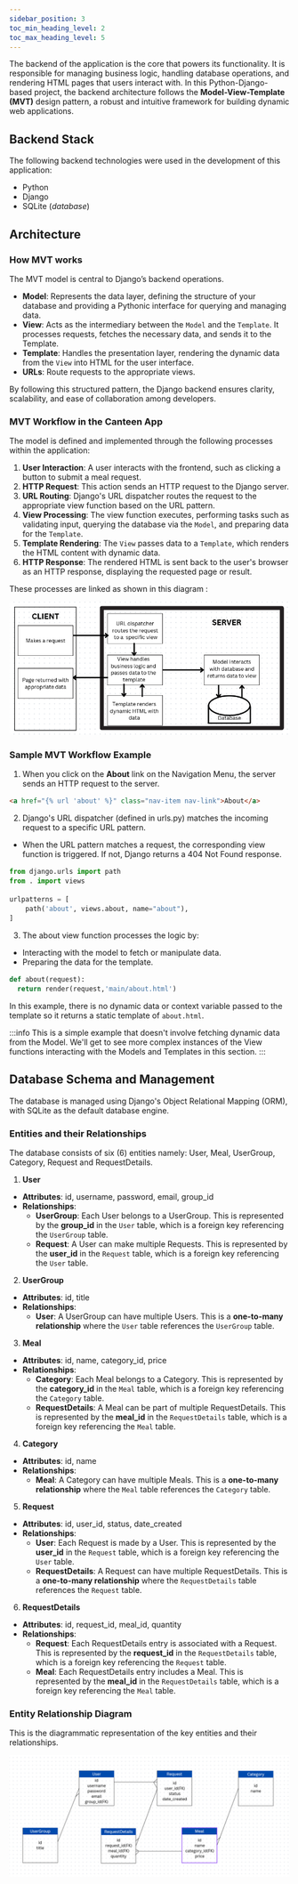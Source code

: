 ```yaml
---
sidebar_position: 3
toc_min_heading_level: 2
toc_max_heading_level: 5
---
```


The backend of the application is the core that powers its functionality. It is responsible for managing business logic, handling database operations, and rendering HTML pages that users interact with. In this Python-Django-based project, the backend architecture follows the **Model-View-Template (MVT)** design pattern, a robust and intuitive framework for building dynamic web applications.

## Backend Stack

The following backend technologies were used in the development of this application:

- Python
- Django
- SQLite (_database_)

## Architecture

### How MVT works

The MVT model is central to Django’s backend operations.

- **Model**: Represents the data layer, defining the structure of your database and providing a Pythonic interface for querying and managing data.
- **View**: Acts as the intermediary between the `Model` and the `Template`. It processes requests, fetches the necessary data, and sends it to the Template.
- **Template**: Handles the presentation layer, rendering the dynamic data from the `View` into HTML for the user interface.
- **URLs**: Route requests to the appropriate views.

By following this structured pattern, the Django backend ensures clarity, scalability, and ease of collaboration among developers.

### MVT Workflow in the Canteen App

The model is defined and implemented through the following processes within the application:

1. **User Interaction**: A user interacts with the frontend, such as clicking a button to submit a meal request.
2. **HTTP Request**: This action sends an HTTP request to the Django server.
3. **URL Routing**: Django's URL dispatcher routes the request to the appropriate view function based on the URL pattern.
4. **View Processing**: The view function executes, performing tasks such as validating input, querying the database via the `Model`, and preparing data for the `Template`.
5. **Template Rendering**: The `View` passes data to a `Template`, which renders the HTML content with dynamic data.
6. **HTTP Response**: The rendered HTML is sent back to the user's browser as an HTTP response, displaying the requested page or result.

These processes are linked as shown in this diagram :

![MVT](../../static/img/MVT.PNG "MVT Workflow diagram")

### Sample MVT Workflow Example

1. When you click on the **About** link on the Navigation Menu, the server sends an HTTP request to the server.

```html title="navbar.html"
<a href="{% url 'about' %}" class="nav-item nav-link">About</a>
```

2. Django's URL dispatcher (defined in urls.py) matches the incoming request to a specific URL pattern.

- When the URL pattern matches a request, the corresponding view function is triggered. If not, Django returns a 404 Not Found response.

```python title="main/urls.py"
from django.urls import path
from . import views

urlpatterns = [
    path('about', views.about, name="about"),
]
```

3. The about view function processes the logic by:

- Interacting with the model to fetch or manipulate data.
- Preparing the data for the template.

```python title="main.views.py"
def about(request):
  return render(request,'main/about.html')
```

In this example, there is no dynamic data or context variable passed to the template so it returns a static template of `about.html`.

:::info
This is a simple example that doesn't involve fetching dynamic data from the Model. We'll get to see more complex instances of the View functions interacting with the Models and Templates in this section.
:::

## Database Schema and Management

The database is managed using Django's Object Relational Mapping (ORM), with SQLite as the default database engine.

### Entities and their Relationships

The database consists of six (6) entities namely: User, Meal, UserGroup, Category, Request and RequestDetails.

1. **User**

- **Attributes**: id, username, password, email, group_id
- **Relationships**:
  - **UserGroup**: Each User belongs to a UserGroup. This is represented by the **group_id** in the `User` table, which is a foreign key referencing the `UserGroup` table.
  - **Request**: A User can make multiple Requests. This is represented by the **user_id** in the `Request` table, which is a foreign key referencing the `User` table.

2. **UserGroup**

- **Attributes**: id, title
- **Relationships**:
  - **User**: A UserGroup can have multiple Users. This is a **one-to-many relationship** where the `User` table references the `UserGroup` table.

3. **Meal**

- **Attributes**: id, name, category_id, price
- **Relationships**:
  - **Category**: Each Meal belongs to a Category. This is represented by the **category_id** in the `Meal` table, which is a foreign key referencing the `Category` table.
  - **RequestDetails**: A Meal can be part of multiple RequestDetails. This is represented by the **meal_id** in the `RequestDetails` table, which is a foreign key referencing the `Meal` table.

4. **Category**

- **Attributes**: id, name
- **Relationships**:
  - **Meal**: A Category can have multiple Meals. This is a **one-to-many relationship** where the `Meal` table references the `Category` table.

5. **Request**

- **Attributes**: id, user_id, status, date_created
- **Relationships**:
  - **User**: Each Request is made by a User. This is represented by the **user_id** in the `Request` table, which is a foreign key referencing the `User` table.
  - **RequestDetails**: A Request can have multiple RequestDetails. This is a **one-to-many relationship** where the `RequestDetails` table references the `Request` table.

6. **RequestDetails**

- **Attributes**: id, request_id, meal_id, quantity
- **Relationships**:
  - **Request**: Each RequestDetails entry is associated with a Request. This is represented by the **request_id** in the `RequestDetails` table, which is a foreign key referencing the `Request` table.
  - **Meal**: Each RequestDetails entry includes a Meal. This is represented by the **meal_id** in the `RequestDetails` table, which is a foreign key referencing the `Meal` table.

### Entity Relationship Diagram

This is the diagrammatic representation of the key entities and their relationships.

![ERD](../../static/img/ERD1.png "Entity Relationship Diagram")
